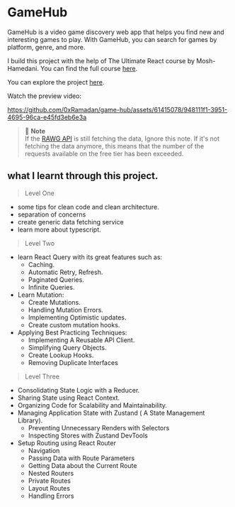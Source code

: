# GameHub

GameHub is a video game discovery web app that helps you find new and interesting games to play. With GameHub, you can search for games by platform, genre, and more. 

I build this project with the help of The Ultimate React course by Mosh-Hamedani. You can find the full course [here](https://codewithmosh.com).

You can explore the project [here](https://game-hub-by-ramadan.vercel.app/).

Watch the preview video:

https://github.com/0xRamadan/game-hub/assets/61415078/948111f1-3951-4695-96ca-e45fd3eb6e3a


> 📝 **Note** <br/>
If the [RAWG API](https://rawg.io/apidocs) is still fetching the data, Ignore this note. If it's not fetching the data anymore, this means that the number of the requests available on the free tier has been exceeded.

## what I learnt through this project.

> Level One

* some tips for clean code and clean architecture.
* separation of concerns
* create generic data fetching service
* learn more about typescript.

> Level Two

* learn React Query with its great features such as:
    * Caching.
    * Automatic Retry, Refresh.
    * Paginated Queries.
    * Infinite Queries.
* Learn Mutation:
    * Create Mutations.
    * Handling Mutation Errors.
    * Implementing Optimistic updates.
    * Create custom mutation hooks.
* Applying Best Practicing Techniques:
    * Implementing A Reusable API Client.
    * Simplifying Query Objects.
    * Create Lookup Hooks.
    * Removing Duplicate Interfaces

> Level Three

* Consolidating State Logic with a Reducer.
* Sharing State using React Context.
* Organizing Code for Scalability and Maintainability.
* Managing Application State with Zustand ( A State Management Library).
    * Preventing Unnecessary Renders with Selectors
    * Inspecting Stores with Zustand DevTools
* Setup Routing using React Router
    * Navigation
    * Passing Data with Route Parameters
    * Getting Data about the Current Route
    * Nested Routers
    * Private Routes
    * Layout Routes
    * Handling Errors





